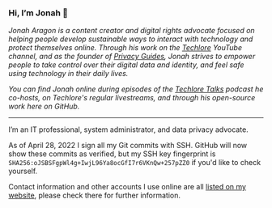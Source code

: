 ### Hi, I’m Jonah 👋

*Jonah Aragon is a content creator and digital rights advocate focused on helping people develop sustainable ways to interact with technology and protect themselves online. Through his work on the [Techlore](https://www.youtube.com/playlist?list=PL3KeV6Ui_4CZRb5Z4qZjsIGZrUWbDc3Mn) YouTube channel, and as the founder of [Privacy Guides](https://www.privacyguides.org), Jonah strives to empower people to take control over their digital data and identity, and feel safe using technology in their daily lives.*

*You can find Jonah online during episodes of the [Techlore Talks](https://www.imdb.com/title/tt27252550/) podcast he co-hosts, on Techlore's regular livestreams, and through his open-source work here on GitHub.*

---

I’m an IT professional, system administrator, and data privacy advocate.

As of April 28, 2022 I sign all my Git commits with SSH. GitHub will now show these commits as verified, but my SSH key fingerprint is `SHA256:oJSBSFgpWl4g+IwjL96Ya8ocGfI7r6VKnQw+257pZZ0` if you'd like to check yourself.

Contact information and other accounts I use online are all [listed on my website](https://www.jonaharagon.com/accounts), please check there for further information.
